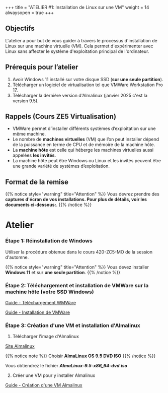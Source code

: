 +++
title = "ATELIER #1: Installation de Linux sur une VM"
weight = 14
alwaysopen = true
+++

## Objectifs

L'atelier a pour but de vous guider à travers le processus d'installation de Linux sur une machine virtuelle (VM). Cela permet d'expérimenter avec Linux sans affecter le système d'exploitation principal de l'ordinateur.

## Prérequis pour l’atelier

1. Avoir Windows 11 installé sur votre disque SSD (**sur une seule partition**).
2. Télécharger un logiciel de virtualisation tel que VMWare Workstation Pro 17.
3. Télécharger la dernière version d'Almalinux (janvier 2025 c'est la version 9.5).

## Rappels (Cours ZE5 Virtualisation)

- VMWare permet d’installer différents systèmes d’exploitation sur une même machine.
- Le nombre de **machines virtuelles** (VM) que l’on peut installer dépend de la puissance en terme de CPU et de mémoire de la machine hôte.
- La **machine hôte** est celle qui héberge les machines virtuelles aussi appelées **les invités**.
- La machine hôte peut être Windows ou Linux et les invités peuvent être une grande variété de systèmes d’exploitation.

## Format de la remise

{{% notice style="warning" title="Attention" %}}
Vous devrez prendre des **captures d'écran de vos installations. Pour plus de détails, voir les documents ci-dessous:**.
{{% /notice %}}

# Atelier

### Étape 1: Réinstallation de Windows

Utiliser la procédure obtenue dans le cours 420-ZC5-MO de la session d'automne.

{{% notice style="warning" title="Attention" %}}
Vous devez installer **Windows 11** et sur **une seule partition**.
{{% /notice %}}


### Étape 2: Téléchargement et installation de VMWare sur la machine hôte (votre SSD Windows)

[Guide - Téléchargement WMWare](Telechargement-vmware.pdf)

[Guide - Installation de VMWare](Installation%20de%20VMware%20Workstation%2017%20Pro.pdf)

### Étape 3: Création d'une VM et installation d'Almalinux


1. Télécharger l'image d'Almalinux

[Site Almalinux](https://almalinux.org/get-almalinux/)

{{% notice note %}}
Choisir **AlmaLinux OS 9.5 DVD ISO**
{{% /notice %}}

Vous obtiendrez le fichier ***AlmaLinux-9.5-x86_64-dvd.iso***

2. Créer une VM pour y installer Almalinux

[Guide - Création d'une VM Almalinux](Creation%20VM%20Almalinux.pdf)


<!--
[Vidéo par Dell](www.dell.com/support/contents/fr-ca/videos/videoplayer/création-d’une-machine-virtuelle-dans-vmware-workstation-pro/1700108455885340472)
-->

